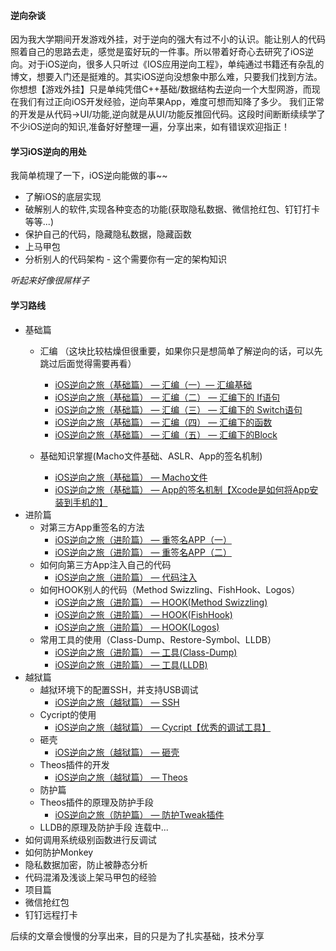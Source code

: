 #### 逆向杂谈
因为我大学期间开发游戏外挂，对于逆向的强大有过不小的认识。能让别人的代码照着自己的思路去走，感觉是蛮好玩的一件事。所以带着好奇心去研究了iOS逆向。对于iOS逆向，很多人只听过《IOS应用逆向工程》，单纯通过书籍还有杂乱的博文，想要入门还是挺难的。其实iOS逆向没想象中那么难，只要我们找到方法。你想想【游戏外挂】只是单纯凭借C++基础/数据结构去逆向一个大型网游，而现在我们有过正向iOS开发经验，逆向苹果App，难度可想而知降了多少。
我们正常的开发是从代码->UI/功能,逆向就是从UI/功能反推回代码。这段时间断断续续学了不少iOS逆向的知识,准备好好整理一遍，分享出来，如有错误欢迎指正！
#### 学习iOS逆向的用处
我简单梳理了一下，iOS逆向能做的事~~
- 了解iOS的底层实现
- 破解别人的软件,实现各种变态的功能(获取隐私数据、微信抢红包、钉钉打卡等等...)
- 保护自己的代码，隐藏隐私数据，隐藏函数
- 上马甲包
- 分析别人的代码架构 - 这个需要你有一定的架构知识

*听起来好像很屌样子*
#### 学习路线
- 基础篇
    - 汇编 （这块比较枯燥但很重要，如果你只是想简单了解逆向的话，可以先跳过后面觉得需要再看）
        - [iOS逆向之旅（基础篇） — 汇编（一）— 汇编基础](https://www.jianshu.com/p/19a276a503fb)
        - [iOS逆向之旅（基础篇） — 汇编（二） — 汇编下的 If语句](https://www.jianshu.com/p/975135448ffb)
        - [iOS逆向之旅（基础篇） — 汇编（三） — 汇编下的 Switch语句](https://www.jianshu.com/p/c734ceb2928d)
        - [iOS逆向之旅（基础篇） — 汇编（四） — 汇编下的函数](https://www.jianshu.com/p/059604da0367)
        - [iOS逆向之旅（基础篇） — 汇编（五） — 汇编下的Block](https://www.jianshu.com/p/25053027f4bf)

    - 基础知识掌握(Macho文件基础、ASLR、App的签名机制)
        - [iOS逆向之旅（基础篇） — Macho文件](https://www.jianshu.com/p/cd2228b01b4f)
        - [iOS逆向之旅（基础篇） — App的签名机制【Xcode是如何将App安装到手机的】](https://www.jianshu.com/p/5d1ff2198dc3)​​​​​​​
- 进阶篇
    - 对第三方App重签名的方法
        - [iOS逆向之旅（进阶篇） — 重签名APP（一）](https://www.jianshu.com/p/07dd17503bae)
        - [iOS逆向之旅（进阶篇） — 重签名APP（二）](https://www.jianshu.com/p/05a5af38f1bb)
    - 如何向第三方App注入自己的代码
        - [iOS逆向之旅（进阶篇） — 代码注入](https://www.jianshu.com/p/4ac9e8a1428d)
    - 如何HOOK别人的代码（Method Swizzling、FishHook、Logos）
        - [iOS逆向之旅（进阶篇） — HOOK(Method Swizzling)](https://www.jianshu.com/p/3ebbc341383b)
        - [iOS逆向之旅（进阶篇） — HOOK(FishHook)](https://www.jianshu.com/p/5812ca77331e)
        - [iOS逆向之旅（进阶篇） — HOOK(Logos)](https://www.jianshu.com/p/ae7177166888)
    - 常用工具的使用（Class-Dump、Restore-Symbol、LLDB）
        - [iOS逆向之旅（进阶篇） — 工具(Class-Dump)](https://www.jianshu.com/p/152110d1d1b1)
        - [iOS逆向之旅（进阶篇） — 工具(LLDB)](https://www.jianshu.com/p/26a99b2023be)
- 越狱篇
    - 越狱环境下的配置SSH，并支持USB调试
        - [iOS逆向之旅（越狱篇） — SSH](https://www.jianshu.com/p/61aeaac477a0)
    - Cycript的使用
        - [iOS逆向之旅（越狱篇） — Cycript【优秀的调试工具】](https://www.jianshu.com/p/8d4e58cec2cf)
    - 砸壳
        - [iOS逆向之旅（越狱篇） — 砸壳](https://www.jianshu.com/p/3b1ae845c972)
    - Theos插件的开发
        - [iOS逆向之旅（越狱篇） — Theos](https://www.jianshu.com/p/d1f939318afb)
    - 防护篇
    - Theos插件的原理及防护手段
        - [iOS逆向之旅（防护篇） — 防护Tweak插件](https://www.jianshu.com/p/5cb5ea072a87)
    - LLDB的原理及防护手段
连载中...
- 如何调用系统级别函数进行反调试
- 如何防护Monkey
- 隐私数据加密，防止被静态分析
- 代码混淆及浅谈上架马甲包的经验
- 项目篇
- 微信抢红包
- 钉钉远程打卡

后续的文章会慢慢的分享出来，目的只是为了扎实基础，技术分享